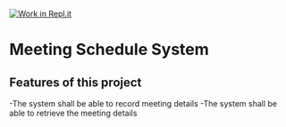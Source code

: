 [![Work in Repl.it](https://classroom.github.com/assets/work-in-replit-14baed9a392b3a25080506f3b7b6d57f295ec2978f6f33ec97e36a161684cbe9.svg)](https://classroom.github.com/online_ide?assignment_repo_id=288835&assignment_repo_type=GroupAssignmentRepo)
# Meeting Schedule System 

## Features of this project
-The system shall be able to record meeting details 
-The system  shall be able to retrieve the meeting details
